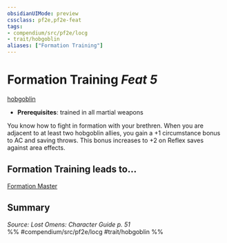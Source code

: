 ```yaml
---
obsidianUIMode: preview
cssclass: pf2e,pf2e-feat
tags:
- compendium/src/pf2e/locg
- trait/hobgoblin
aliases: ["Formation Training"]
---
```

# Formation Training  *Feat 5*  
[hobgoblin](rules/traits/hobgoblin-locg.md)  

- **Prerequisites**: trained in all martial weapons

You know how to fight in formation with your brethren. When you are adjacent to at least two hobgoblin allies, you gain a +1 circumstance bonus to AC and saving throws. This bonus increases to +2 on Reflex saves against area effects.

## Formation Training leads to...

[Formation Master](compendium/feats/formation-master-locg.md)

## Summary

*Source: Lost Omens: Character Guide p. 51*  
%% #compendium/src/pf2e/locg #trait/hobgoblin %%